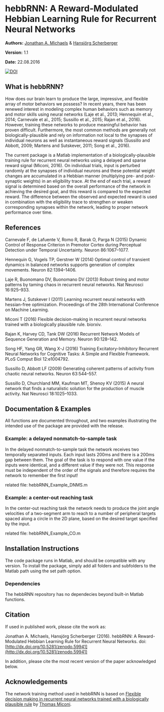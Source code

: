 # hebbRNN: A Reward-Modulated Hebbian Learning Rule for Recurrent Neural Networks

**Authors:** [Jonathan A. Michaels](http://www.jmichaels.me/) & [Hansjörg Scherberger](http://www.dpz.eu/en/unit/neurobiology.html)

**Version:** 1.1

**Date:** 22.08.2016

[![DOI](https://zenodo.org/badge/22906/JonathanAMichaels/hebbRNN.svg)](https://zenodo.org/badge/latestdoi/22906/JonathanAMichaels/hebbRNN)

## What is hebbRNN?

How does our brain learn to produce the large, impressive, and flexible array of motor behaviors we possess? In recent years, there has been renewed interest in modeling complex human behaviors such as memory and motor skills using neural networks (Laje et al., 2013; Hennequin et al., 2014; Carnevale et al., 2015; Sussillo et al., 2015; Rajan et al., 2016). However, training these networks to produce meaningful behavior has proven difficult. Furthermore, the most common methods are generally not biologically-plausible and rely on information not local to the synapses of individual neurons as well as instantaneous reward signals (Sussillo and Abbott, 2009; Martens and Sutskever, 2011; Song et al., 2016).

The current package is a Matlab implementation of a biologically-plausible training rule for recurrent neural networks using a delayed and sparse reward signal (Miconi, 2016). On individual trials, input is perturbed randomly at the synapses of individual neurons and these potential weight changes are accumulated in a Hebbian manner (multiplying pre- and post-synaptic weights) in an eligibility trace. At the end of each trial, a reward signal is determined based on the overall performance of the network in achieving the desired goal, and this reward is compared to the expected reward. The difference between the observed and expected reward is used in combination with the eligibility trace to strengthen or weaken corresponding synapses within the network, leading to proper network performance over time.

## References

Carnevale F, de Lafuente V, Romo R, Barak O, Parga N (2015) Dynamic Control of Response Criterion in Premotor Cortex during Perceptual Detection under Temporal Uncertainty. Neuron 86:1067–1077.

Hennequin G, Vogels TP, Gerstner W (2014) Optimal control of transient dynamics in balanced networks supports generation of complex movements. Neuron 82:1394–1406.

Laje R, Buonomano DV, Buonomano DV (2013) Robust timing and motor patterns by taming chaos in recurrent neural networks. Nat Neurosci 16:925–933.

Martens J, Sutskever I (2011) Learning recurrent neural networks with hessian-free optimization. Proceedings of the 28th International Conference on Machine Learning.

Miconi T (2016) Flexible decision-making in recurrent neural networks trained with a biologically plausible rule. biorxiv.

Rajan K, Harvey CD, Tank DW (2016) Recurrent Network Models of Sequence Generation and Memory. Neuron 90:128–142.

Song HF, Yang GR, Wang X-J (2016) Training Excitatory-Inhibitory Recurrent Neural Networks for Cognitive Tasks: A Simple and Flexible Framework. PLoS Comput Biol 12:e1004792.

Sussillo D, Abbott LF (2009) Generating coherent patterns of activity from chaotic neural networks. Neuron 63:544–557.

Sussillo D, Churchland MM, Kaufman MT, Shenoy KV (2015) A neural network that finds a naturalistic solution for the production of muscle activity. Nat Neurosci 18:1025–1033.


## Documentation & Examples
All functions are documented throughout, and two examples illustrating the intended use of the package are provided with the release.

### Example: a delayed nonmatch-to-sample task

In the delayed nonmatch-to-sample task the network receives two temporally separated inputs. Each input lasts 200ms and there is a 200ms gap between them. The goal of the task is to respond with one value if the inputs were identical, and a different value if they were not. This response must be independent of the order of the signals and therefore requires the network to remember the first input!

related file: hebbRNN_Example_DNMS.m

### Example: a center-out reaching task

In the center-out reaching task the network needs to produce the joint angle velocities of a two-segment arm to reach to a number of peripheral targets spaced along a circle in the 2D plane, based on the desired target specified by the input.

related file: hebbRNN_Example_CO.m


## Installation Instructions

The code package runs in Matlab, and should be compatible with any version.
To install the package, simply add all folders and subfolders to the Matlab path using the set path option.

### Dependencies

The hebbRNN repository has no dependecies beyond built-in Matlab functions.


## Citation

If used in published work, please cite the work as:

Jonathan A. Michaels, Hansjörg Scherberger (2016). hebbRNN: A Reward-Modulated Hebbian Learning Rule for Recurrent Neural Networks. doi: [http://dx.doi.org/10.5281/zenodo.59941](http://dx.doi.org/10.5281/zenodo.59941)

In addition, please cite the most recent version of the paper acknowledged below.


## Acknowledgements

The network training method used in hebbRNN is based on [Flexible decision ­making in recurrent neural networks trained with a biologically plausible rule](http://biorxiv.org/content/early/2016/07/26/057729) by [Thomas Miconi](http://scholar.harvard.edu/tmiconi/home).